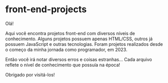 # front-end-projects

Olá!

Aqui você encontra projetos front-end com diversos níveis de conhecimento. Alguns projetos possuem apenas HTML/CSS, outros já possuem JavaScript e outras tecnologias.
Foram projetos realizados desde o começo da minha jornada como programador, em 2023.

Então você irá notar diversos erros e coisas estranhas... Cada arquivo reflete o nível de conhecimento que possuía na época!

Obrigado por visitá-los!
